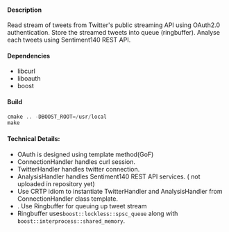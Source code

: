 #### Description   
Read stream of tweets from Twitter's public streaming API using OAuth2.0 authentication. Store the streamed tweets into queue (ringbuffer). Analyse each tweets using Sentiment140 REST API.     

#### Dependencies   
+ libcurl   
+ liboauth   
+ boost    

#### Build   
```cpp
cmake .. -DBOOST_ROOT=/usr/local
make 
```

#### Technical Details:   
+ OAuth is designed using template method(GoF)      
+ ConnectionHandler handles curl session.     
+ TwitterHandler handles twitter connection.     
+ AnalysisHandler handles Sentiment140 REST API services. ( not uploaded in repository yet)     
+ Use CRTP idiom to instantiate TwitterHandler and AnalysisHandler from ConnectionHandler class template.     
+ . Use Ringbuffer for queuing up tweet stream       
+ Ringbuffer uses```boost::lockless::spsc_queue``` along with ```boost::interprocess::shared_memory```.     
